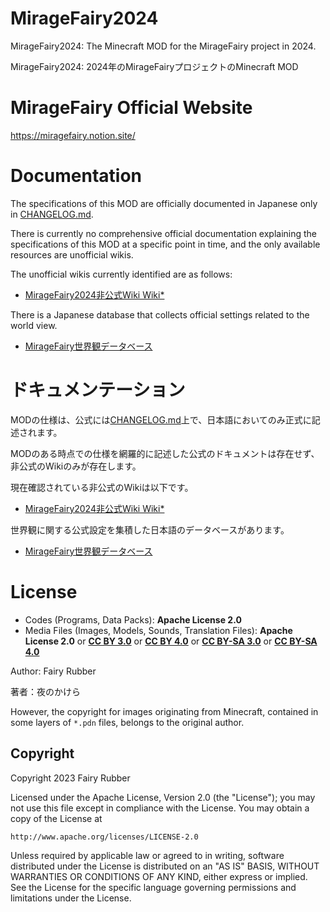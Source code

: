# MirageFairy2024

MirageFairy2024: The Minecraft MOD for the MirageFairy project in 2024.

MirageFairy2024: 2024年のMirageFairyプロジェクトのMinecraft MOD

# MirageFairy Official Website

https://miragefairy.notion.site/

# Documentation

The specifications of this MOD are officially documented in Japanese only in [CHANGELOG.md](CHANGELOG.md).

There is currently no comprehensive official documentation explaining the specifications of this MOD at a specific point in time, and the only available resources are unofficial wikis.

The unofficial wikis currently identified are as follows:

- [MirageFairy2024非公式Wiki Wiki*](https://wikiwiki.jp/mifai2024/)

There is a Japanese database that collects official settings related to the world view.

- [MirageFairy世界観データベース](https://miragefairy.github.io/MirageFairy2024/)

# ドキュメンテーション

MODの仕様は、公式には[CHANGELOG.md](CHANGELOG.md)上で、日本語においてのみ正式に記述されます。

MODのある時点での仕様を網羅的に記述した公式のドキュメントは存在せず、非公式のWikiのみが存在します。

現在確認されている非公式のWikiは以下です。

- [MirageFairy2024非公式Wiki Wiki*](https://wikiwiki.jp/mifai2024/)

世界観に関する公式設定を集積した日本語のデータベースがあります。

- [MirageFairy世界観データベース](https://miragefairy.github.io/MirageFairy2024/)

# License

- Codes (Programs, Data Packs): **Apache License 2.0**
- Media Files (Images, Models, Sounds, Translation Files): **Apache License 2.0** or **[CC BY 3.0](https://creativecommons.org/licenses/by/3.0/)** or **[CC BY 4.0](https://creativecommons.org/licenses/by/4.0/)** or **[CC BY-SA 3.0](https://creativecommons.org/licenses/by-sa/3.0/)** or **[CC BY-SA 4.0](https://creativecommons.org/licenses/by-sa/4.0/)**

Author: Fairy Rubber

著者：夜のかけら

However, the copyright for images originating from Minecraft, contained in some layers of `*.pdn` files, belongs to the original author.

## Copyright

Copyright 2023 Fairy Rubber

Licensed under the Apache License, Version 2.0 (the "License");
you may not use this file except in compliance with the License.
You may obtain a copy of the License at

    http://www.apache.org/licenses/LICENSE-2.0

Unless required by applicable law or agreed to in writing, software
distributed under the License is distributed on an "AS IS" BASIS,
WITHOUT WARRANTIES OR CONDITIONS OF ANY KIND, either express or implied.
See the License for the specific language governing permissions and
limitations under the License.
